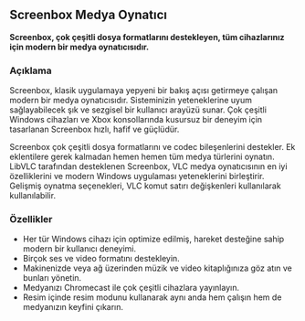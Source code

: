 <!-- Markdown version of store listing for localization. -->
<!-- Feel free to adapt or modify key points if necessary. -->
## Screenbox Medya Oynatıcı

**Screenbox, çok çeşitli dosya formatlarını destekleyen, tüm cihazlarınız için modern bir medya oynatıcısıdır.**

### Açıklama

Screenbox, klasik uygulamaya yepyeni bir bakış açısı getirmeye çalışan modern bir medya oynatıcısıdır. Sisteminizin yeteneklerine uyum sağlayabilecek şık ve sezgisel bir kullanıcı arayüzü sunar. Çok çeşitli Windows cihazları ve Xbox konsollarında kusursuz bir deneyim için tasarlanan Screenbox hızlı, hafif ve güçlüdür.

Screenbox çok çeşitli dosya formatlarını ve codec bileşenlerini destekler. Ek eklentilere gerek kalmadan hemen hemen tüm medya türlerini oynatın. LibVLC tarafından desteklenen Screenbox, VLC medya oynatıcısının en iyi özelliklerini ve modern Windows uygulaması yeteneklerini birleştirir. Gelişmiş oynatma seçenekleri, VLC komut satırı değişkenleri kullanılarak kullanılabilir.

### Özellikler

- Her tür Windows cihazı için optimize edilmiş, hareket desteğine sahip modern bir kullanıcı deneyimi.
- Birçok ses ve video formatını destekleyin.
- Makinenizde veya ağ üzerinden müzik ve video kitaplığınıza göz atın ve bunları yönetin.
- Medyanızı Chromecast ile çok çeşitli cihazlara yayınlayın.
- Resim içinde resim modunu kullanarak aynı anda hem çalışın hem de medyanızın keyfini çıkarın.
